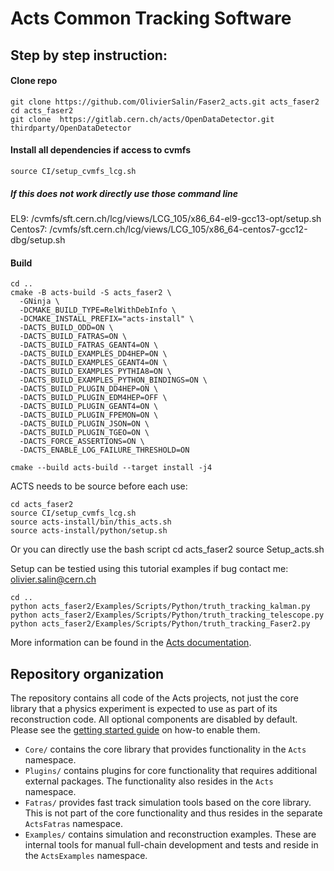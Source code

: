 # Acts Common Tracking Software
## Step by step instruction:

#### Clone repo
```
git clone https://github.com/OlivierSalin/Faser2_acts.git acts_faser2
cd acts_faser2
git clone  https://gitlab.cern.ch/acts/OpenDataDetector.git thirdparty/OpenDataDetector
```
#### Install all dependencies if access to cvmfs
```
source CI/setup_cvmfs_lcg.sh
```
##### If this does not work directly use those command line 
EL9: /cvmfs/sft.cern.ch/lcg/views/LCG_105/x86_64-el9-gcc13-opt/setup.sh \
Centos7: /cvmfs/sft.cern.ch/lcg/views/LCG_105/x86_64-centos7-gcc12-dbg/setup.sh
#### Build
```
cd ..
cmake -B acts-build -S acts_faser2 \
  -GNinja \
  -DCMAKE_BUILD_TYPE=RelWithDebInfo \
  -DCMAKE_INSTALL_PREFIX="acts-install" \
  -DACTS_BUILD_ODD=ON \
  -DACTS_BUILD_FATRAS=ON \
  -DACTS_BUILD_FATRAS_GEANT4=ON \
  -DACTS_BUILD_EXAMPLES_DD4HEP=ON \
  -DACTS_BUILD_EXAMPLES_GEANT4=ON \
  -DACTS_BUILD_EXAMPLES_PYTHIA8=ON \
  -DACTS_BUILD_EXAMPLES_PYTHON_BINDINGS=ON \
  -DACTS_BUILD_PLUGIN_DD4HEP=ON \
  -DACTS_BUILD_PLUGIN_EDM4HEP=OFF \
  -DACTS_BUILD_PLUGIN_GEANT4=ON \
  -DACTS_BUILD_PLUGIN_FPEMON=ON \
  -DACTS_BUILD_PLUGIN_JSON=ON \
  -DACTS_BUILD_PLUGIN_TGEO=ON \
  -DACTS_FORCE_ASSERTIONS=ON \
  -DACTS_ENABLE_LOG_FAILURE_THRESHOLD=ON

cmake --build acts-build --target install -j4
```

ACTS needs to be source before each use:
```
cd acts_faser2
source CI/setup_cvmfs_lcg.sh
source acts-install/bin/this_acts.sh
source acts-install/python/setup.sh
```
Or you can directly use the bash script
cd acts_faser2
source Setup_acts.sh

Setup can be testied using this tutorial examples if bug contact me: olivier.salin@cern.ch
```
cd ..
python acts_faser2/Examples/Scripts/Python/truth_tracking_kalman.py
python acts_faser2/Examples/Scripts/Python/truth_tracking_telescope.py
python acts_faser2/Examples/Scripts/Python/truth_tracking_Faser2.py
```

More information can be found in the [Acts documentation](https://acts.readthedocs.io/).

## Repository organization

The repository contains all code of the Acts projects, not just the core library
that a physics experiment is expected to use as part of its reconstruction code.
All optional components are disabled by default. Please see the
[getting started guide](docs/getting_started.md) on how-to enable them.

-   `Core/` contains the core library that provides functionality in the `Acts`
    namespace.
-   `Plugins/` contains plugins for core functionality that requires
    additional external packages. The functionality also resides in the `Acts`
    namespace.
-   `Fatras/` provides fast track simulation tools based on the core
    library. This is not part of the core functionality and thus resides in the
    separate `ActsFatras` namespace.
-   `Examples/` contains simulation and reconstruction examples. These are
    internal tools for manual full-chain development and tests and reside in
    the `ActsExamples` namespace.
